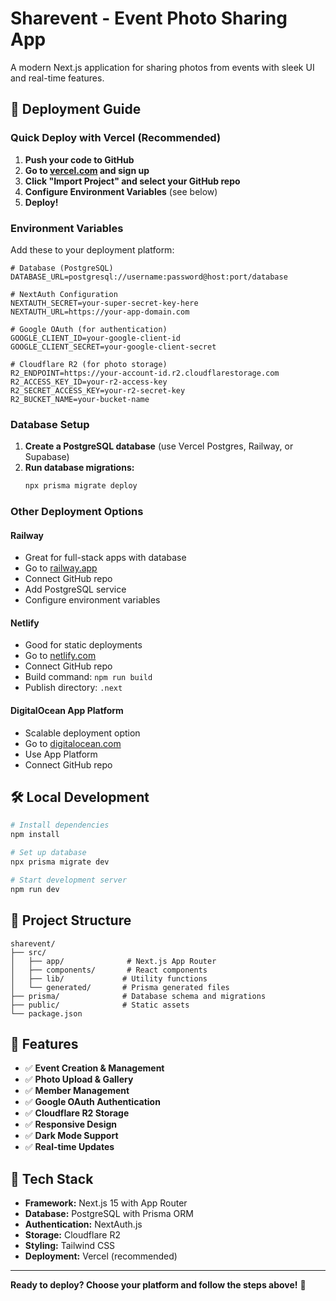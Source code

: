 # Sharevent - Event Photo Sharing App

A modern Next.js application for sharing photos from events with sleek UI and real-time features.

## 🚀 Deployment Guide

### Quick Deploy with Vercel (Recommended)

1. **Push your code to GitHub**
2. **Go to [vercel.com](https://vercel.com) and sign up**
3. **Click "Import Project" and select your GitHub repo**
4. **Configure Environment Variables** (see below)
5. **Deploy!**

### Environment Variables

Add these to your deployment platform:

```env
# Database (PostgreSQL)
DATABASE_URL=postgresql://username:password@host:port/database

# NextAuth Configuration
NEXTAUTH_SECRET=your-super-secret-key-here
NEXTAUTH_URL=https://your-app-domain.com

# Google OAuth (for authentication)
GOOGLE_CLIENT_ID=your-google-client-id
GOOGLE_CLIENT_SECRET=your-google-client-secret

# Cloudflare R2 (for photo storage)
R2_ENDPOINT=https://your-account-id.r2.cloudflarestorage.com
R2_ACCESS_KEY_ID=your-r2-access-key
R2_SECRET_ACCESS_KEY=your-r2-secret-key
R2_BUCKET_NAME=your-bucket-name
```

### Database Setup

1. **Create a PostgreSQL database** (use Vercel Postgres, Railway, or Supabase)
2. **Run database migrations:**
   ```bash
   npx prisma migrate deploy
   ```

### Other Deployment Options

#### Railway
- Great for full-stack apps with database
- Go to [railway.app](https://railway.app)
- Connect GitHub repo
- Add PostgreSQL service
- Configure environment variables

#### Netlify
- Good for static deployments
- Go to [netlify.com](https://netlify.com)
- Connect GitHub repo
- Build command: `npm run build`
- Publish directory: `.next`

#### DigitalOcean App Platform
- Scalable deployment option
- Go to [digitalocean.com](https://digitalocean.com)
- Use App Platform
- Connect GitHub repo

## 🛠️ Local Development

```bash
# Install dependencies
npm install

# Set up database
npx prisma migrate dev

# Start development server
npm run dev
```

## 📁 Project Structure

```
sharevent/
├── src/
│   ├── app/              # Next.js App Router
│   ├── components/       # React components
│   ├── lib/             # Utility functions
│   └── generated/       # Prisma generated files
├── prisma/              # Database schema and migrations
├── public/              # Static assets
└── package.json
```

## 🎯 Features

- ✅ **Event Creation & Management**
- ✅ **Photo Upload & Gallery**
- ✅ **Member Management**
- ✅ **Google OAuth Authentication**
- ✅ **Cloudflare R2 Storage**
- ✅ **Responsive Design**
- ✅ **Dark Mode Support**
- ✅ **Real-time Updates**

## 🔧 Tech Stack

- **Framework:** Next.js 15 with App Router
- **Database:** PostgreSQL with Prisma ORM
- **Authentication:** NextAuth.js
- **Storage:** Cloudflare R2
- **Styling:** Tailwind CSS
- **Deployment:** Vercel (recommended)

---

**Ready to deploy? Choose your platform and follow the steps above!** 🚀
